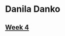 # Danila Danko

## [Week 4](https://github.com/br4ch1st0chr0n3/SSAD-Inno/tree/master/src/com/moofiyTv/mossapp/homework)